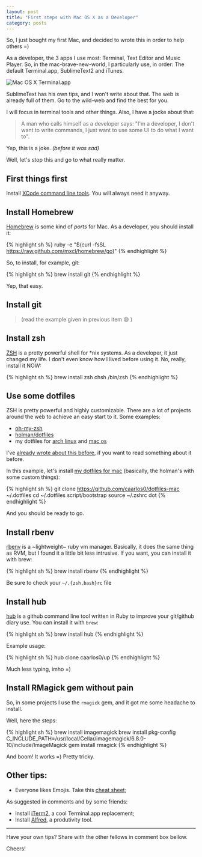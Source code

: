 ```yaml
---
layout: post
title: "First steps with Mac OS X as a Developer"
category: posts
---
```


So, I just bought my first Mac, and decided to wrote this in order to help
others =)

As a developer, the 3 apps I use most: Terminal, Text Editor and Music Player.
So, in the mac-brave-new-world, I particularly use, in order: The default
Terminal.app, SublimeText2 and iTunes.

<img src="http://cl.ly/image/1n45013K0V17/Captura%20de%20Tela%202013-03-16%20%C3%A0s%2018.01.29.png"
class="noshadow" title="Mac OS X Terminal.app">

SublimeText has his own tips, and I won't write about that. The web is already
full of them. Go to the wild-web and find the best for you.

I will focus in terminal tools and other things. Also, I have a jocke about that:

> A man who calls himself as a developer says: "I'm a developer, I don't want
to write commands, I just want to use some UI to do what I want to".

Yep, this is a joke. _(before it was sad)_

Well, let's stop this and go to what really matter.

## First things first

Install [XCode command line tools][1]. You will always need it anyway.

## Install Homebrew

[Homebrew][2] is some kind of _ports_ for Mac. As a developer, you should
install it:

{% highlight sh %}
ruby -e "$(curl -fsSL https://raw.github.com/mxcl/homebrew/go)"
{% endhighlight %}

So, to install, for example, git:

{% highlight sh %}
brew install git
{% endhighlight %}

Yep, that easy.

## Install git

> (read the example given in previous item :smile: )

## Install zsh

[ZSH][3] is a pretty powerful shell for *nix systems. As a developer, it just
changed my life. I don't even know how I lived before using it. No, really,
install it NOW:

{% highlight sh %}
brew install zsh
chsh /bin/zsh
{% endhighlight %}

## Use some dotfiles

ZSH is pretty powerful and highly customizable. There are a lot of projects
around the web to achieve an easy start to it. Some examples:

- [oh-my-zsh][4]
- [holman/dotfiles][5]
- my dotfiles for [arch linux][6] and [mac os][7]

I've [already wrote about this before][8], if you want to read something about
it before.

In this example, let's install [my dotfiles for mac][7] (basically, the
holman's with some custom things):

{% highlight sh %}
git clone  https://github.com/caarlos0/dotfiles-mac ~/.dotfiles
cd ~/.dotfiles
script/bootstrap
source ~/.zshrc
dot
{% endhighlight %}

And you should be ready to go.

## Install rbenv

[rbenv][9] is a ~lightweight~ ruby vm manager. Basically, it does the same thing
as RVM, but I found it a little bit less intrusive. If you want, you can install
it with brew:

{% highlight sh %}
brew install rbenv
{% endhighlight %}

Be sure to check your `~/.{zsh,bash}rc` file

## Install hub

[hub][10] is a github command line tool written in Ruby to improve your
git/github diary use. You can install it with `brew`:

{% highlight sh %}
brew install hub
{% endhighlight %}

Example usage:

{% highlight sh %}
hub clone caarlos0/up
{% endhighlight %}

Much less typing, imho =)


## Install RMagick gem without pain

So, in some projects I use the `rmagick` gem, and it got me some headache to
install.

Well, here the steps:

{% highlight sh %}
brew install imagemagick
brew install pkg-config
C_INCLUDE_PATH=/usr/local/Cellar/imagemagick/6.8.0-10/include/ImageMagick gem install rmagick
{% endhighlight %}

And boom! It works =) Pretty tricky.

## Other tips:

- Everyone likes Emojis. Take this [cheat sheet][11];

As suggested in comments and by some friends:

- Install [iTerm2][12], a cool Terminal.app replacement;
- Install [Alfred][13], a produtivity tool.

****

Have your own tips? Share with the other fellows in comment box bellow.

Cheers!


[1]: https://developer.apple.com/devcenter/mac/index.action
[2]: http://mxcl.github.com/homebrew/
[3]: http://www.zsh.org/
[4]: https://github.com/robbyrussell/oh-my-zsh
[5]: https://github.com/holman/dotfiles/
[6]: https://github.com/caarlos0/dotfiles-linux
[7]: https://github.com/caarlos0/dotfiles-mac
[8]: /posts/dotfiles-are-meant-to-be-forked/
[9]: https://github.com/sstephenson/rbenv/
[10]: https://github.com/defunkt/hub
[11]: http://www.emoji-cheat-sheet.com
[12]: http://www.iterm2.com/
[13]: http://www.alfredapp.com/
